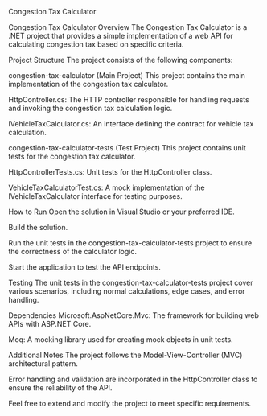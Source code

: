 Congestion Tax Calculator

Congestion Tax Calculator
Overview
The Congestion Tax Calculator is a .NET project that provides a simple implementation of a web API for calculating congestion tax based on specific criteria.

Project Structure
The project consists of the following components:

congestion-tax-calculator (Main Project)
This project contains the main implementation of the congestion tax calculator.

HttpController.cs: The HTTP controller responsible for handling requests and invoking the congestion tax calculation logic.

IVehicleTaxCalculator.cs: An interface defining the contract for vehicle tax calculation.

congestion-tax-calculator-tests (Test Project)
This project contains unit tests for the congestion tax calculator.

HttpControllerTests.cs: Unit tests for the HttpController class.

VehicleTaxCalculatorTest.cs: A mock implementation of the IVehicleTaxCalculator interface for testing purposes.

How to Run
Open the solution in Visual Studio or your preferred IDE.

Build the solution.

Run the unit tests in the congestion-tax-calculator-tests project to ensure the correctness of the calculator logic.

Start the application to test the API endpoints.

Testing
The unit tests in the congestion-tax-calculator-tests project cover various scenarios, including normal calculations, edge cases, and error handling.

Dependencies
Microsoft.AspNetCore.Mvc: The framework for building web APIs with ASP.NET Core.

Moq: A mocking library used for creating mock objects in unit tests.

Additional Notes
The project follows the Model-View-Controller (MVC) architectural pattern.

Error handling and validation are incorporated in the HttpController class to ensure the reliability of the API.

Feel free to extend and modify the project to meet specific requirements.
